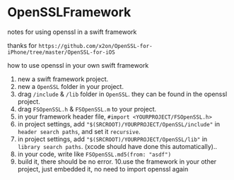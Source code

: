# OpenSSLFramework
notes for using openssl in a swift framework

thanks for `https://github.com/x2on/OpenSSL-for-iPhone/tree/master/OpenSSL-for-iOS`

how to use openssl in your own swift framework
1. new a swift framework project.
2. new a `OpenSSL` folder in your project.
3. drag `/include` & `/lib` folder in `OpenSSL`. they can be found in the openssl project.
4. drag `FSOpenSSL.h` & `FSOpenSSL.m` to your project.
5. in your framework header file, `#import <YOURPROJECT/FSOpenSSL.h>`
6. in project settings, add `"$(SRCROOT)/YOURPROJECT/OpenSSL/include"` in `header search paths`, and set it `recursive`.
7. in project settings, add `"$(SRCROOT)/YOURPROJECT/OpenSSL/lib"` in `library search paths`. (xcode should have done this automatically)..
8. in your code, write like `FSOpenSSL.md5(from: "asdf")`
9. build it, there should be no error.
10.use the framework in your other project, just embedded it, no need to import openssl again
